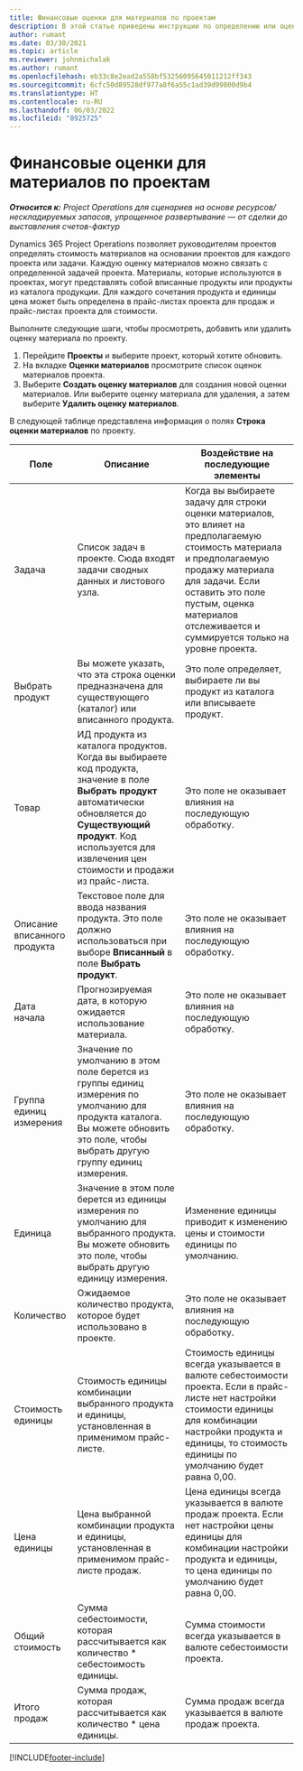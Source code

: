 ```yaml
---
title: Финансовые оценки для материалов по проектам
description: В этой статье приведены инструкции по определению или оценке материалов по проектам.
author: rumant
ms.date: 03/30/2021
ms.topic: article
ms.reviewer: johnmichalak
ms.author: rumant
ms.openlocfilehash: eb33c8e2ead2a558bf53256095645011212ff343
ms.sourcegitcommit: 6cfc50d89528df977a8f6a55c1ad39d99800d9b4
ms.translationtype: HT
ms.contentlocale: ru-RU
ms.lasthandoff: 06/03/2022
ms.locfileid: "8925725"
---
```

# <a name="financial-estimates-for-materials-on-projects"></a>Финансовые оценки для материалов по проектам

_**Относится к:** Project Operations для сценариев на основе ресурсов/нескладируемых запасов, упрощенное развертывание — от сделки до выставления счетов-фактур_

Dynamics 365 Project Operations позволяет руководителям проектов определять стоимость материалов на основании проектов для каждого проекта или задачи. Каждую оценку материалов можно связать с определенной задачей проекта. Материалы, которые используются в проектах, могут представлять собой вписанные продукты или продукты из каталога продукции. Для каждого сочетания продукта и единицы цена может быть определена в прайс-листах проекта для продаж и прайс-листах проекта для стоимости.  

Выполните следующие шаги, чтобы просмотреть, добавить или удалить оценку материала по проекту.

1. Перейдите **Проекты** и выберите проект, который хотите обновить.
2. На вкладке **Оценки материалов** просмотрите список оценок материалов проекта.
3. Выберите **Создать оценку материалов** для создания новой оценки материалов. Или выберите оценку материала для удаления, а затем выберите **Удалить оценку материалов**.

В следующей таблице представлена информация о полях **Строка оценки материалов** по проекту. 

| **Поле** | **Описание** | **Воздействие на последующие элементы** |
| --- | --- | --- |
| Задача | Список задач в проекте. Сюда входят задачи сводных данных и листового узла. | Когда вы выбираете задачу для строки оценки материалов, это влияет на предполагаемую стоимость материала и предполагаемую продажу материала для задачи. Если оставить это поле пустым, оценка материалов отслеживается и суммируется только на уровне проекта. |
| Выбрать продукт |  Вы можете указать, что эта строка оценки предназначена для существующего (каталог) или вписанного продукта. | Это поле определяет, выбираете ли вы продукт из каталога или вписываете продукт. |
| Товар | ИД продукта из каталога продуктов. Когда вы выбираете код продукта, значение в поле **Выбрать продукт** автоматически обновляется до **Существующий продукт**. Код используется для извлечения цен стоимости и продажи из прайс-листа. | Это поле не оказывает влияния на последующую обработку. |
| Описание вписанного продукта | Текстовое поле для ввода названия продукта. Это поле должно использоваться при выборе **Вписанный** в поле **Выбрать продукт**.| Это поле не оказывает влияния на последующую обработку. |
| Дата начала | Прогнозируемая дата, в которую ожидается использование материала. | Это поле не оказывает влияния на последующую обработку. |
| Группа единиц измерения | Значение по умолчанию в этом поле берется из группы единиц измерения по умолчанию для продукта каталога. Вы можете обновить это поле, чтобы выбрать другую группу единиц измерения. | Это поле не оказывает влияния на последующую обработку. |
| Единица | Значение в этом поле берется из единицы измерения по умолчанию для выбранного продукта. Вы можете обновить это поле, чтобы выбрать другую единицу измерения. | Изменение единицы приводит к изменению цены и стоимости единицы по умолчанию. |
| Количество | Ожидаемое количество продукта, которое будет использовано в проекте. | Это поле не оказывает влияния на последующую обработку. |
| Стоимость единицы | Стоимость единицы комбинации выбранного продукта и единицы, установленная в применимом прайс-листе. | Стоимость единицы всегда указывается в валюте себестоимости проекта. Если в прайс-листе нет настройки стоимости единицы для комбинации настройки продукта и единицы, то стоимость единицы по умолчанию будет равна 0,00. |
| Цена единицы | Цена выбранной комбинации продукта и единицы, установленная в применимом прайс-листе продаж. | Цена единицы всегда указывается в валюте продаж проекта. Если нет настройки цены единицы для комбинации настройки продукта и единицы, то цена единицы по умолчанию будет равна 0,00.|
| Общий стоимость | Сумма себестоимости, которая рассчитывается как количество \* себестоимость единицы.| Сумма стоимости всегда указывается в валюте себестоимости проекта. |
| Итого продаж | Сумма продаж, которая рассчитывается как количество \* цена единицы. | Сумма продаж всегда указывается в валюте продаж проекта. |


[!INCLUDE[footer-include](../includes/footer-banner.md)]
